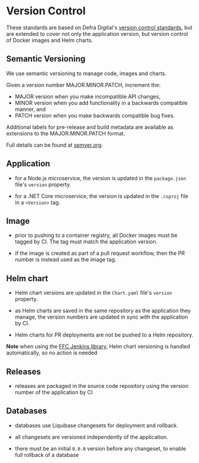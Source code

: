 # Version Control
These standards are based on Defra Digital's [version control standards](https://github.com/DEFRA/software-development-standards/blob/master/standards/version_control_standards.md), but are extended to cover not only the application version, but version control of Docker images and Helm charts.

## Semantic Versioning
We use semantic versioning to manage code, images and charts.

Given a version number MAJOR.MINOR.PATCH, increment the:
- MAJOR version when you make incompatible API changes,
- MINOR version when you add functionality in a backwards compatible manner, and
- PATCH version when you make backwards compatible bug fixes.

Additional labels for pre-release and build metadata are available as extensions to the MAJOR.MINOR.PATCH format.

Full details can be found at [semver.org](https://semver.org).

## Application
- for a Node.js microservice, the version is updated in the `package.json` file's `version` property.  

- for a .NET Core microservice, the version is updated in the `.csproj` file in a `<Version>` tag.

## Image
- prior to pushing to a container registry, all Docker images must be tagged by CI. The tag must match the application version.

- if the image is created as part of a pull request workflow, then the PR number is instead used as the image tag.

## Helm chart
- Helm chart versions are updated in the `Chart.yaml` file's `version` property.

- as Helm charts are saved in the same repository as the application they manage, the version numbers are updated in sync with the application by CI.

- Helm charts for PR deployments are not be pushed to a Helm repository.

**Note** when using the [FFC Jenkins library](https://github.com/DEFRA/ffc-jenkins-pipeline-library), Helm chart versioning is handled automatically, so no action is needed

## Releases
- releases are packaged in the source code repository using the version number of the application by CI

## Databases
- databases use Liquibase changesets for deployment and rollback.  

- all changesets are versioned independently of the application.

- there must be an initial `0.0.0` version before any changeset, to enable full rollback of a database
